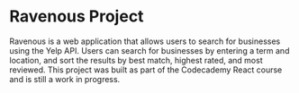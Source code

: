 # Ravenous Project

Ravenous is a web application that allows users to search for businesses using the Yelp API. Users can search for businesses by entering a term and location, and sort the results by best match, highest rated, and most reviewed. This project was built as part of the Codecademy React course and is still a work in progress.



